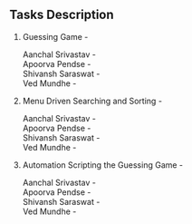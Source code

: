 ## Tasks Description  


1. Guessing Game - 

    Aanchal Srivastav - \
    Apoorva Pendse - \
    Shivansh Saraswat - \
    Ved Mundhe - 

2. Menu Driven Searching and Sorting - 

    Aanchal Srivastav - \
    Apoorva Pendse - \
    Shivansh Saraswat - \
    Ved Mundhe - 

3. Automation Scripting the Guessing Game - 

    Aanchal Srivastav - \
    Apoorva Pendse - \
    Shivansh Saraswat - \
    Ved Mundhe - 
